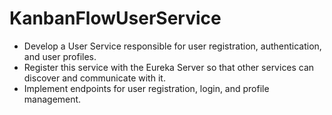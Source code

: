 # KanbanFlowUserService
 * Develop a User Service responsible for user registration, authentication, and user profiles.
 * Register this service with the Eureka Server so that other services can discover and communicate with it.
 * Implement endpoints for user registration, login, and profile management.
